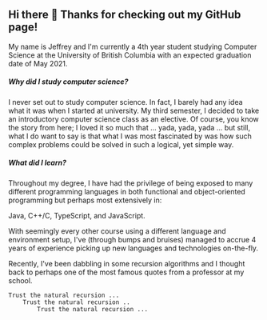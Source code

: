 ## Hi there 👋 Thanks for checking out my GitHub page!

My name is Jeffrey and I'm currently a 4th year student studying Computer Science at the University of British Columbia with an expected graduation date of May 2021.

##### Why did I study computer science? 

I never set out to study computer science. In fact, I barely had any idea what it was when I started at university. My third semester, I decided to take an introductory computer science class as an elective. Of course, you know the story from here; I loved it so much that ... yada, yada, yada ... but still, what I do want to say is that what I was most fascinated by was how such complex problems could be solved in such a logical, yet simple way.

##### What did I learn?

Throughout my degree, I have had the privilege of being exposed to many different programming languages in both functional and object-oriented programming but perhaps most extensively in:

Java, C++/C, TypeScript, and JavaScript.

With seemingly every other course using a different language and environment setup, I've (through bumps and bruises) managed to accrue 4 years of experience picking up new languages and technologies on-the-fly.

Recently, I've been dabbling in some recursion algorithms and I thought back to perhaps one of the most famous quotes from a professor at my school.

	Trust the natural recursion ...
		Trust the natural recursion ..
			Trust the natural recursion ...

<!--
**gelps/gelps** is a ✨ _special_ ✨ repository because its `README.md` (this file) appears on your GitHub profile.

Here are some ideas to get you started:

- 🔭 I’m currently working on ...
- 🌱 I’m currently learning ...
- 👯 I’m looking to collaborate on ...
- 🤔 I’m looking for help with ...
- 💬 Ask me about ...
- 📫 How to reach me: ...
- 😄 Pronouns: ...
- ⚡ Fun fact: ...
-->
